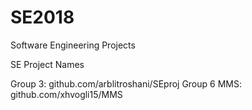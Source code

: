 # SE2018
Software Engineering Projects

SE Project Names



Group 3: github.com/arblitroshani/SEproj
Group 6 MMS: github.com/xhvogli15/MMS
